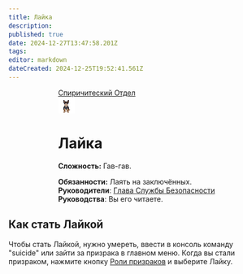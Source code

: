 ```yaml
---
title: Лайка
description: 
published: true
date: 2024-12-27T13:47:58.201Z
tags: 
editor: markdown
dateCreated: 2024-12-25T19:52:41.561Z
---
```


<div style="display: flex; justify-content: center;">
  <div class="roles-passport sp">
    <div class="title sp">
      <a href="/roles/command">Спиричитеский Отдел</a>
    </div>
    <div><div><div><img src="/roles/secdog.gif" /></div></div><div><div>
      <h1>Лайка</h1>
        <p><strong>Сложность:</strong> Гав-гав.</p>
        <strong>Обязанности:</strong> Лаять на заключённых. 
      <br>
        <b>Руководители</b>: <a href="/roles/headofsecurity">Глава Службы Безопасности</a>
      <br>
        <b>Руководства</b>: Вы его читаете.
</div></div></div></div></div>

<h2>Как стать Лайкой</h2>
Чтобы стать Лайкой, нужно умереть, ввести в консоль команду "suicide" или зайти за призрака в главном меню. Когда вы стали призраком, нажмите кнопку <a href="/roles/spiritualisticdepartment">Роли призраков</a> и выберите Лайку. 